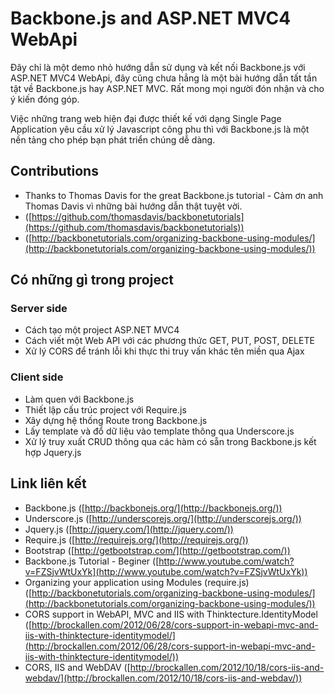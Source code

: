 # Backbone.js and ASP.NET MVC4 WebApi

Đây chỉ là một demo nhỏ hướng dẫn sử dụng và kết nối Backbone.js với ASP.NET MVC4 WebApi, đây cũng chưa hẳng là một bài hướng dẫn tất tần tật về Backbone.js hay ASP.NET MVC. Rất mong mọi người đón nhận và cho ý kiến đóng góp.

Việc những trang web hiện đại được thiết kế với dạng Single Page Application yêu cầu xử lý Javascript công phu thì với Backbone.js là một nền tảng cho phép bạn phát triển chúng dễ dàng.

## Contributions
 * Thanks to Thomas Davis for the great Backbone.js tutorial - Cảm ơn anh Thomas Davis vì những bài hướng dẫn thật tuyệt vời.
 * ([https://github.com/thomasdavis/backbonetutorials](https://github.com/thomasdavis/backbonetutorials))
 * ([http://backbonetutorials.com/organizing-backbone-using-modules/](http://backbonetutorials.com/organizing-backbone-using-modules/))

## Có những gì trong project
 ### Server side
  * Cách tạo một project ASP.NET MVC4 
  * Cách viết một Web API với các phương thức GET, PUT, POST, DELETE
  * Xử lý CORS để tránh lỗi khi thực thi truy vấn khác tên miền qua Ajax

 ### Client side
  * Làm quen với Backbone.js
  * Thiết lập cấu trúc project với Require.js
  * Xây dựng hệ thống Route trong Backbone.js
  * Lấy template và đổ dữ liệu vào template thông qua Underscore.js
  * Xử lý truy xuất CRUD thông qua các hàm có sẵn trong Backbone.js kết hợp Jquery.js

## Link liên kết
 * Backbone.js ([http://backbonejs.org/](http://backbonejs.org/))
 * Underscore.js ([http://underscorejs.org/](http://underscorejs.org/))
 * Jquery.js ([http://jquery.com/](http://jquery.com/))
 * Require.js ([http://requirejs.org/](http://requirejs.org/))
 * Bootstrap ([http://getbootstrap.com/](http://getbootstrap.com/))
 * Backbone.js Tutorial - Beginer ([http://www.youtube.com/watch?v=FZSjvWtUxYk](http://www.youtube.com/watch?v=FZSjvWtUxYk))
 * Organizing your application using Modules (require.js)([http://backbonetutorials.com/organizing-backbone-using-modules/](http://backbonetutorials.com/organizing-backbone-using-modules/))
 * CORS support in WebAPI, MVC and IIS with Thinktecture.IdentityModel ([http://brockallen.com/2012/06/28/cors-support-in-webapi-mvc-and-iis-with-thinktecture-identitymodel/](http://brockallen.com/2012/06/28/cors-support-in-webapi-mvc-and-iis-with-thinktecture-identitymodel/))
 * CORS, IIS and WebDAV ([http://brockallen.com/2012/10/18/cors-iis-and-webdav/](http://brockallen.com/2012/10/18/cors-iis-and-webdav/))
